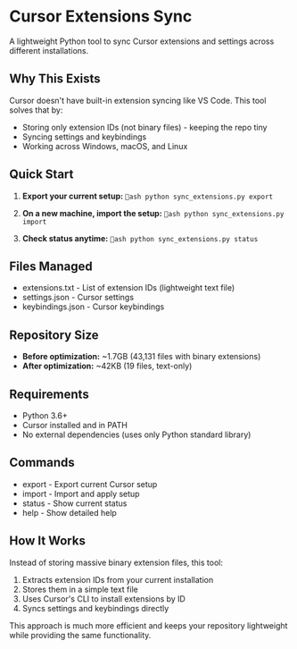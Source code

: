 ﻿# Cursor Extensions Sync

A lightweight Python tool to sync Cursor extensions and settings across different installations.

## Why This Exists

Cursor doesn't have built-in extension syncing like VS Code. This tool solves that by:
- Storing only extension IDs (not binary files) - keeping the repo tiny
- Syncing settings and keybindings
- Working across Windows, macOS, and Linux

## Quick Start

1. **Export your current setup:**
   `ash
   python sync_extensions.py export
   `

2. **On a new machine, import the setup:**
   `ash
   python sync_extensions.py import
   `

3. **Check status anytime:**
   `ash
   python sync_extensions.py status
   `

## Files Managed

- extensions.txt - List of extension IDs (lightweight text file)
- settings.json - Cursor settings
- keybindings.json - Cursor keybindings

## Repository Size

- **Before optimization:** ~1.7GB (43,131 files with binary extensions)
- **After optimization:** ~42KB (19 files, text-only)

## Requirements

- Python 3.6+
- Cursor installed and in PATH
- No external dependencies (uses only Python standard library)

## Commands

- export - Export current Cursor setup
- import - Import and apply setup
- status - Show current status
- help - Show detailed help

## How It Works

Instead of storing massive binary extension files, this tool:
1. Extracts extension IDs from your current installation
2. Stores them in a simple text file
3. Uses Cursor's CLI to install extensions by ID
4. Syncs settings and keybindings directly

This approach is much more efficient and keeps your repository lightweight while providing the same functionality.
